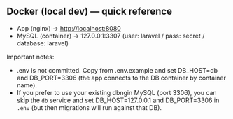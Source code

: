## Docker (local dev) — quick reference

* App (nginx) → [http://localhost:8080](http://localhost:8080)
* MySQL (container) → 127.0.0.1:3307  (user: laravel / pass: secret / database: laravel)

Important notes:

* .env is not committed. Copy from .env.example and set DB_HOST=db and DB_PORT=3306 (the app connects to the DB container by container name).
* If you prefer to use your existing dbngin MySQL (port 3306), you can skip the `db` service and set DB_HOST=127.0.0.1 and DB_PORT=3306 in `.env` (but then migrations will run against that DB).
